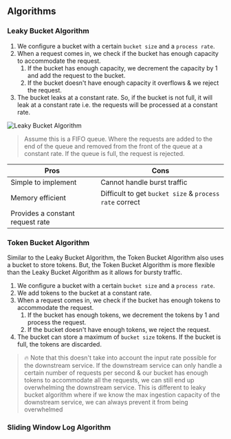 ## Algorithms

### Leaky Bucket Algorithm
1. We configure a bucket with a certain `bucket size` and a `process rate`.
2. When a request comes in, we check if the bucket has enough capacity to accommodate the request.
   1. If the bucket has enough capacity, we decrement the capacity by 1 and add the request to the bucket.
   2. If the bucket doesn't have enough capacity it overflows & we reject the request.
3. The bucket leaks at a constant rate. So, if the bucket is not full, it will leak at a constant rate i.e. the requests will be processed at a constant rate.

![Leaky Bucket Algorithm](https://imgur.com/xgG6TXw.png)

> Assume this is a FIFO queue. Where the requests are added to the end of the queue and removed from the front of the queue at a constant rate. If the queue is full, the request is rejected.

| Pros                             | Cons                                                    |
| -------------------------------- | ------------------------------------------------------- |
| Simple to implement              | Cannot handle burst traffic                             |
| Memory efficient                 | Difficult to get `bucket size` & `process rate` correct |
| Provides a constant request rate |                                                         |


### Token Bucket Algorithm
Similar to the Leaky Bucket Algorithm, the Token Bucket Algorithm also uses a bucket to store tokens. But, the Token Bucket Algorithm is more flexible than the Leaky Bucket Algorithm as it allows for bursty traffic.

1. We configure a bucket with a certain `bucket size` and a `process rate`.
2. We add tokens to the bucket at a constant rate.
3. When a request comes in, we check if the bucket has enough tokens to accommodate the request.
   1. If the bucket has enough tokens, we decrement the tokens by 1 and process the request.
   2. If the bucket doesn't have enough tokens, we reject the request.
4. The bucket can store a maximum of `bucket size` tokens. If the bucket is full, the tokens are discarded.

> 🔥 Note that this doesn't take into account the input rate possible for the downstream service. If the downstream service can only handle a certain number of requests per second & our bucket has enough tokens to accommodate all the requests, we can still end up overwhelming the downstream service. This is different to leaky bucket algorithm where if we know the max ingestion capacity of the downstream service, we can always prevent it from being overwhelmed

### Sliding Window Log Algorithm